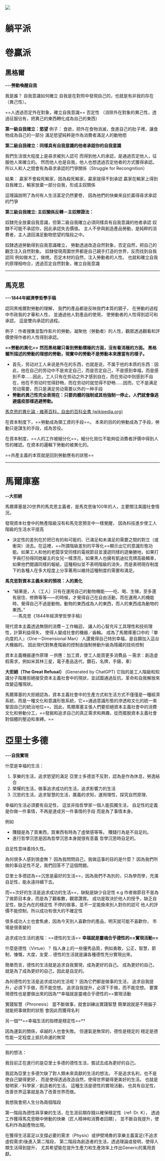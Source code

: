 
![](../z.Images/Pasted%20image%2020230423145001.png)


# 躺平派




# 卷贏派

## 黑格爾
**---勞動喚醒自我**

我是誰？ 自我意識如何確立
自我是在對照中發現自己的，也就是有非我的存在（異己性）。

==人透過否定外在對象，確立自我意識==
	否定性 （消除外在對象的異己性，透過征服佔有，把異己的東西轉化成為自己的東西）

**第一級自我確立：慾望**
例子：
食欲，把外在食物消滅，食進自己的肚子裡，讓食物成為自己的一部分
滿足慾望純粹是作為消費者滿足人的動物慾

**第二級自我確立：同樣具有自我意識的他者承認你的自我意識**

我們生活很大程度上是尋求被別人認可
而得到他人的承認，是通過否定他人，征服他人來確立的。
然而他人也是自我，他人也想透過否定他者的方式獲得承認。
所以人和人之間會有為尋求承認的鬥爭關係（Struggle for Recongnition）
 
結果：
贏家不會殺死輸家，因為殺死輸家，贏家就得不到承認
贏家在輸家上得到自我確立，輸家放棄一部分自我，形成主奴關係

這理論說明了為何有人生活富足仍然要卷，
因為他們的快樂來自於贏得尋求承認的鬥爭

**第三級自我確立: 主奴關係反轉－主奴辯證法：**

奴隸完全放棄自我意識，但第二級自我確立必須同樣具有自我意識的他者承認
奴隸不可能不承認你，因此承認失去價值。
主人不參與創造產品勞動，是純粹的消費者，主人退回滿足動物慾望的階段之中。

奴隸透過勞動得到自我意識確立，
勞動透過改造自然對象，否定自然，把自己的觀念注入自然對象。
奴隸發現周圍世界都是自己親手打造的世界，反而找到自我認同
例如做木工，做櫈。否定木材的自然，注入勞動者的人性。
也就和確立自我的原理相吻合，透過否定自然對象，確立自我意識

---
## 馬克思
**---1844年經濟學哲學手稿**

認同黑格爾對勞動的理解，
我們的產品都是反映我們本質的鏡子，
在勞動的過程中市政我的才華和人性，
並通過他人對產品的使用，
使勞動者的人性得到認可和承認。
這是雙向承認的過程。

例子：作者搜集並製作影片的勞動，凝聚他（勞動者）的人性，觀眾透過觀看和評價使得作者的人性得到承認。

**==勞動的異化==**
**然而黑格爾只看到勞動積極的方面，沒有看消極的方面。
黑格爾所描述的勞動的理想的勞動，現實中的勞動不是勞動本來應當有的樣子。**


- 首先，劳动对工人来说是外在的东西，也就是说，不属于他的本质的东西：因此，他在自己的劳动中不是肯定自己，而是否定自己，不是感到幸福，而是感到不幸……因此，工人只有在劳动之外才感到自在，而在劳动中则感到不自在，他在不劳动时觉得舒畅，而在劳动时就觉得不舒畅……因而，它不是满足劳动需要，而只是满足劳动需要以外的一种手段
- **勞動的異己性完全表現在：只要肉體的強制或其他強制一停止，人們就會像逃避瘟疫那樣逃避勞動。**


[馬克思的異化論 - 維基百科，自由的百科全書 (wikipedia.org)](https://zh.wikipedia.org/wiki/%E9%A6%AC%E5%85%8B%E6%80%9D%E7%9A%84%E7%95%B0%E5%8C%96%E8%AB%96)

在資本制度下，==勞動成為領工資的手段==。
本來的目的的勞動成為了手段，勞動只是謀生的手段，成為苦役。

在資本制度，==人的工作被細分化==，細分化崗位不能夠從消費者評價中得到人性的確認。在資本的邏輯下勞動的被異化的。

==共產主義的本質就是回到勞動應有的狀態==


---
# 馬爾庫塞
**--大拒絕**

馬爾庫塞是20世界的馬克思主義者，是馬克思後100年的人，主要關注美國社會情況。

發現資本社會中的無產階級沒有和馬克思預言中一樣覺醒，
因為科技進步使工人階級的生活水平提高

- 決定性的差別在於把已有的和可能的、已滿足和未滿足的需要之間的對立（或衝突）消去。在這裡，==所謂階級差別的平等化==顯示出它的意識形態功能。如果工人和他的老闆享受同樣的電視節目並漫遊同樣的遊樂勝地，如果打字員打扮得同她雇主的女兒一樣漂亮，如果黑人也擁有凱迪拉克牌高級轎車，如果他們閱讀同樣的報紙，這種相似並不表明階級的消失，而是表明現存制度下的各種人在多大程度上分享著用以維持這種制度的需要和滿足。

**馬克思對資本主義未來的預視：人的異化**
- “結果是，人（工人）只有在運用自己的動物機能——吃、喝、生殖，至多還有居住、修飾等等——的時候，才覺得自己在自由活動，而在運用人的機能時，覺得自己不過是動物。動物的東西成為人的東西，而人的東西成為動物的東西。”<br>---馬克思《1844年經濟學哲學手稿》

現代資本主義透過無限的消費－工作輪迴，
讓人的心智充斥工具理性和技術理性，計算利益得失，
使得人變成社會的機器／齒輪。
成為了馬爾庫塞口中的『單向度的人』（One－Dimensional Man）
人還覺得自己特別幸福，是自願加入這台大機器的。
因此現代對無產階級的控制由強制勞動升級為隱藏的技術控制

資本主義機器運作原理
－供應：加工資，使工人能買更多消費品
－需求：創造虛假需求，例如米其林三星，電子產品迭代，鑽石，名牌，手錶，車）


**大拒絕（The Great Refusal）** (Generated by ChatGPT)
它指的是工人階級和知識分子階層拒絕接受資本主義社會中的現狀，並試圖通過反抗、革命和自我解放來改變這種現狀。

馬爾庫塞的大拒絕認為，資本主義社會中的生產方式和生活方式不僅僅是一種經濟系統，而是一種文化和意識形態系統，它==通過意識形態的滲透和文化的統一來鞏固自己的統治地位==。因此，馬爾庫塞主張人們要拒絕資本主義社會中的消費文化和勞動分工，==發掘和追求自己的真正需求和興趣，從而擺脫資本主義社會對個體的壓迫和束縛。==


# 亞里士多德
**---自我實現**

什麼是幸福的生活：
1. 享樂的生活，追求慾望的滿足
	亞里士多德並不反對，認為是作為休息，勞逸結合
2. 榮耀的生活，做事追求成功的生活，追求影響力的生活
3. 沉思的生活，追求智慧的生活，廣義的求知，運用理性，探究自然原理、

幸福的生活必須要有自足性，
這並非指哲學家一個人能孤獨生活，
自足性的定義是你做一件事情，不再是達成另一件事情的手段
而是為了事情本身。

例如
- 賺錢是為了買東西，買東西有時為了虛榮感等等。
賺錢行為是不自足的。
- 進行哲學沉思是因為哲學沉思本身就很有意義
哲學沉思時自足的。

自足性意味着持久性。

為何很多人感到很虛無？
因為我問問自己，我做這事的目的是什麼？
因為我們所做的事自足性不足，我們回答不了這個問題。


亞里士多德認為==沉思是最好的生活==，因為我們不為別的，只為學而學，充滿自足性，能永遠持續下去。

而==次好的生活是追求成功的生活==，缺點是缺少自足性
e.g 作者做節目不是為了做節目本身，而是為了觀看數，觀眾讚賞。
成功是取決於他人的授予，缺乏自足性，缺乏內在的穩定性
不停的做事，並不一定能換來別人對你的認可
他人的評價不能控制，所以成功有很大的不確定性

很多成功人士也會焦慮，因為今天別人喜歡你的產品，明天就可能不喜歡你，
市場是很善變的

追求成功生活的進階：==德性的生活==
**幸福就是靈魂合乎德性的==實現活動==**

什麼是德性（Virtue）？
指人身上的一些優秀品質，例如勇敢，公正，智慧，節制，慷慨，大度，友愛...
德性的生活就是讓各種德性充分實現出來。

簡單而言，德性的生活就是追求自我實現，成為更好的自己。
成為更好的自己，就是為了成為更好的自己，因此是自足的。

為何德性的生活是追求成功的生活呢？
因為它們都是做事的生活，
追求自我提升，必須下手做，而不能空想。
追求自我提升，必須下手做，而不能空想。
要實現德性也是要做出來的因為**幸福就是靈魂合乎德性的==實現活動

實踐智慧（Phronesis）
當不斷做事，就會訓練出實踐智慧
簡單說就是不用腦子就能把事做對的狀態
會因此而獲得名利

另一個**==幸福生活的指標是穩定性==**

因為運氣的關係，卓越的人也會失敗。
但運氣是無常的，德性是穩定的
穩定是德性能一定程度上抵抗命運的無常


---
我的想法：

我目前正在進行的是亞里士多德的德性生活，嘗試去成為更好的自己。

我認為亞里士多德欠缺了對人類未來貢獻的生活的想法。
不是追求名利，也不是使自己變得更好，
而是使得透過改造自然，使得世界變得更美好的生活。
也就是發明家／科學家／創造者的生活。
這種生活是德性的實現活動，
也具有自足性，改善世界這事就是為了改善世界而做。

我想我會把人生分為兩個階段

第一階段為德性與享樂的生活，在生涯前期存錢以確保穩定性（ref: Dr. K），
透過工作獲得馬克思眼中勞動的快樂（匠人精神和消費者回饋），
並不斷自我提升，使名利作為副產物出現。

在獲得生活富足以支撐必要的需求（Physis）或伊壁鳩魯的享樂主義富足(不追求虛假需求)後進入第二階段，
第二階段為創造者的生活，透過理論或發明，使得人類生活得到提升，
尤其希望能在提升生產力和生產效率上作出Generic的萬用貢獻。
